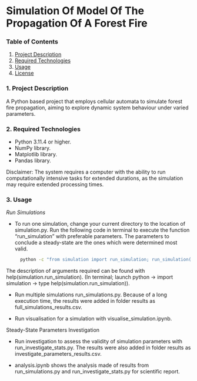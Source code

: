 # Simulation Of Model Of The Propagation Of A Forest Fire

### Table of Contents 
1. [Project Description](#project-description)
2. [Required Technologies](#required-technologies)
3. [Usage](#usage)
4. [License](#license)

### 1. Project Description

A Python based project that employs cellular automata to simulate forest fire propagation, aiming to explore dynamic system behaviour under varied parameters. 

### 2. Required Technologies

* Python 3.11.4 or higher.
* NumPy library.
* Matplotlib library.
* Pandas library.

Disclaimer: The system requires a computer with the ability to run computationally intensive tasks for extended durations, as the simulation may require extended processing times.

### 3. Usage

*Run Simulations*

* To run one simulation, change your current directory to the location of simulation.py. Run the following code in terminal to execute the function “run_simulation” with preferable parameters. The parameters to conclude a steady-state are the ones which were determined most valid.

  ```bash
	python -c "from simulation import run_simulation; run_simulation(grid size, f, p, r, num_grid_states, visualise)" --simulation.py
  ```

The description of arguments required can be found with help(simulation.run_simulation).
(In terminal; launch python -> import simulation -> type help(simulation.run_simulation)).


* Run multiple simulations run_simulations.py. Because of a long execution time, the results were added in folder results as full_simulations_results.csv.

* Run visualisation for a simulation with visualise_simulation.ipynb.


Steady-State Parameters Investigation

* Run investigation to assess the validity of simulation parameters with run_investigate_stats.py. The results were also added in folder results as investigate_parameters_results.csv.

* analysis.ipynb shows the analysis made of results from run_simulations.py and run_investigate_stats.py for scientific report. 



